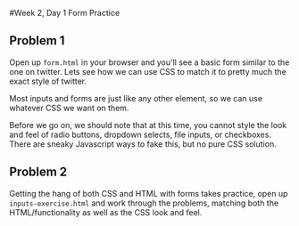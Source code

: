 #Week 2, Day 1 Form Practice

## Problem 1

Open up `form.html` in your browser and you'll see a basic form similar to the one on twitter. Lets see how we can use CSS to match it to pretty much the exact style of twitter.

Most inputs and forms are just like any other element, so we can use whatever CSS we want on them.

Before we go on, we should note that at this time, you cannot style the look and feel of radio buttons, dropdown selects, file inputs, or checkboxes. There are sneaky Javascript ways to fake this, but no pure CSS solution.


## Problem 2

Getting the hang of both CSS and HTML with forms takes practice, open up `inputs-exercise.html` and work through the problems, matching both the HTML/functionality as well as the CSS look and feel.